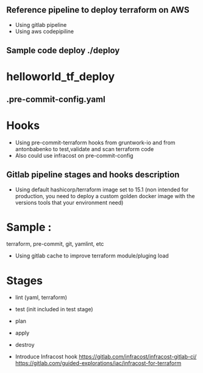 ## Reference pipeline to deploy terraform on AWS
 - Using gitlab pipeline
 - Using aws codepipiline

## Sample code deploy ./deploy
# helloworld_tf_deploy

## .pre-commit-config.yaml
# Hooks
- Using pre-commit-terraform hooks from gruntwork-io and from antonbabenko to test,validate and scan terraform code
- Also could use infracost on pre-commit-config

## Gitlab pipeline stages and hooks description

- Using default hashicorp/terraform image set to 15.1
(non intended for production, you need to deploy a custom golden docker image with the versions tools that your environment need)
# Sample : 
  terraform, pre-commit, git, yamlint, etc

- Using gitlab cache to improve terraform module/pluging load

# Stages
- lint (yaml, terraform)
- test (init included in test stage)
- plan
- apply
- destroy

- Introduce Infracost hook 
https://gitlab.com/infracost/infracost-gitlab-ci/
https://gitlab.com/guided-explorations/iac/infracost-for-terraform

